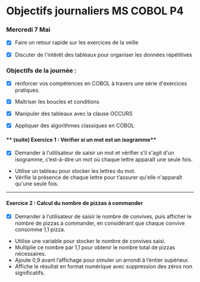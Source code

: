 # Objectifs journaliers MS COBOL P4

### Mercredi 7 Mai


- [x] Faire un retour rapide sur les exercices de la veille
- [x] Discuter de l'intérêt des tableaux pour organiser les données répétitives
 

### Objectifs de la journée :
- [x] renforcer vos compétences en COBOL à travers une série d'exercices pratiques. 
- [x] Maîtriser les boucles et conditions
- [x] Manipuler des tableaux avec la clause OCCURS
- [x] Appliquer des algorithmes classiques en COBOL



#### ** (suite) Exercice 1 : Vérifier si un mot est un isogramme**


- [x] Demander à l'utilisateur de saisir un mot et vérifier s’il s'agit d'un isogramme, c’est-à-dire un mot où chaque lettre apparaît une seule fois.

* Utilise un tableau pour stocker les lettres du mot.
* Vérifie la présence de chaque lettre pour t’assurer qu'elle n'apparaît qu'une seule fois.

---
#### **Exercice 2 : Calcul du nombre de pizzas à commander**


* [x] Demander à l’utilisateur de saisir le nombre de convives, puis afficher le nombre de pizzas à commander, en considérant que chaque convive consomme 1,1 pizza.

- Utilise une variable pour stocker le nombre de convives saisi.
- Multiplie ce nombre par 1,1 pour obtenir le nombre total de pizzas nécessaires.
- Ajoute 0,9 avant l’affichage pour simuler un arrondi à l’entier supérieur.
- Affiche le résultat en format numérique avec suppression des zéros non significatifs.
